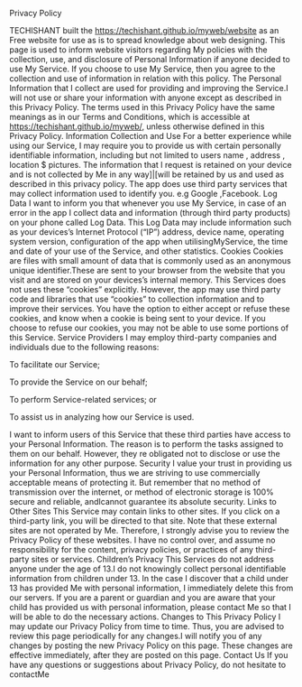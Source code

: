 Privacy Policy

TECHISHANT built the https://techishant.github.io/myweb/website as an Free website for use as is to spread knowledge about web designing.
This page is used to inform website visitors regarding My policies with the collection, use, and disclosure of Personal Information if anyone decided to use My Service.
If you choose to use My Service, then you agree to the collection and use of information in relation with this policy. The Personal Information that I collect are used for providing and improving the Service.I will not use or share your information with anyone except as described in this Privacy Policy.
The terms used in this Privacy Policy have the same meanings as in our Terms and Conditions, which is accessible at https://techishant.github.io/myweb/, unless otherwise defined in this Privacy Policy.
Information Collection and Use
For a better experience while using our Service, I may require you to provide us with certain personally identifiable information, including but not limited to users name , address , location $ pictures. The information that I request is retained on your device and is not collected by Me in any way]|[will be retained by us and used as described in this privacy policy.
The app does use third party services that may collect information used to identify you. e.g Google ,Facebook.
Log Data
I want to inform you that whenever you use My Service, in case of an error in the app I collect data and information (through third party products) on your phone called Log Data. This Log Data may include information such as your devices’s Internet Protocol (“IP”) address, device name, operating system version, configuration of the app when utilisingMyService, the time and date of your use of the Service, and other statistics.
Cookies
Cookies are files with small amount of data that is commonly used as an anonymous unique identifier.These are sent to your browser from the website that you visit and are stored on your devices’s internal memory.
This Services does not uses these “cookies” explicitly. However, the app may use third party code and libraries that use “cookies” to collection information and to improve their services. You have the option to either accept or refuse these cookies, and know when a cookie is being sent to your device. If you choose to refuse our cookies, you may not be able to use some portions of this Service.
Service Providers
I may employ third-party companies and individuals due to the following reasons:

To facilitate our Service;

To provide the Service on our behalf;

To perform Service-related services; or

To assist us in analyzing how our Service is used.

I want to inform users of this Service that these third parties have access to your Personal Information. The reason is to perform the tasks assigned to them on our behalf. However, they re obligated not to disclose or use the information for any other purpose.
Security
I value your trust in providing us your Personal Information, thus we are striving to use commercially acceptable means of protecting it. But remember that no method of transmission over the internet, or method of electronic storage is 100% secure and reliable, andIcannot guarantee its absolute security.
Links to Other Sites
This Service may contain links to other sites. If you click on a third-party link, you will be directed to that site. Note that these external sites are not operated by Me. Therefore, I strongly advise you to review the Privacy Policy of these websites. I have no control over, and assume no responsibility for the content, privacy policies, or practices of any third-party sites or services.
Children’s Privacy
This Services do not address anyone under the age of 13.I do not knowingly collect personal identifiable information from children under 13. In the case I discover that a child under 13 has provided Me with personal information, I immediately delete this from our servers. If you are a parent or guardian and you are aware that your child has provided us with personal information, please contact Me so that I will be able to do the necessary actions.
Changes to This Privacy Policy
I may update our Privacy Policy from time to time. Thus, you are advised to review this page periodically for any changes.I will notify you of any changes by posting the new Privacy Policy on this page. These changes are effective immediately, after they are posted on this page.
Contact Us
If you have any questions or suggestions about Privacy Policy, do not hesitate to contactMe